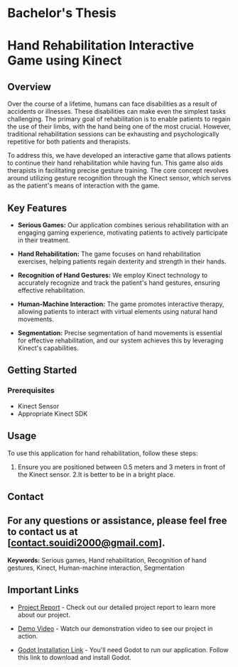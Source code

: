 # Bachelor's Thesis



# Hand Rehabilitation Interactive Game using Kinect

## Overview

Over the course of a lifetime, humans can face disabilities as a result of accidents or illnesses. These disabilities can make even the simplest tasks challenging. The primary goal of rehabilitation is to enable patients to regain the use of their limbs, with the hand being one of the most crucial. However, traditional rehabilitation sessions can be exhausting and psychologically repetitive for both patients and therapists.

To address this, we have developed an interactive game that allows patients to continue their hand rehabilitation while having fun. This game also aids therapists in facilitating precise gesture training. The core concept revolves around utilizing gesture recognition through the Kinect sensor, which serves as the patient's means of interaction with the game.

## Key Features

- **Serious Games:** Our application combines serious rehabilitation with an engaging gaming experience, motivating patients to actively participate in their treatment.

- **Hand Rehabilitation:** The game focuses on hand rehabilitation exercises, helping patients regain dexterity and strength in their hands.

- **Recognition of Hand Gestures:** We employ Kinect technology to accurately recognize and track the patient's hand gestures, ensuring effective rehabilitation.

- **Human-Machine Interaction:** The game promotes interactive therapy, allowing patients to interact with virtual elements using natural hand movements.

- **Segmentation:** Precise segmentation of hand movements is essential for effective rehabilitation, and our system achieves this by leveraging Kinect's capabilities.

## Getting Started

### Prerequisites

- Kinect Sensor
- Appropriate Kinect SDK


## Usage

To use this application for hand rehabilitation, follow these steps:

1. Ensure you are positioned between 0.5 meters and 3 meters in front of the Kinect sensor.
2.It is better to be in a bright place.



## Contact

For any questions or assistance, please feel free to contact us at [contact.souidi2000@gmail.com].
---

**Keywords:** Serious games, Hand rehabilitation, Recognition of hand gestures, Kinect, Human-machine interaction, Segmentation

## Important Links

- [Project Report](https://drive.google.com/drive/folders/1j3fUEUfS6EZ6URfqZsk7y26nqXtXbYLA?usp=sharing) - Check out our detailed project report to learn more about our project.

- [Demo Video](https://drive.google.com/drive/folders/1j3fUEUfS6EZ6URfqZsk7y26nqXtXbYLA?usp=sharing) - Watch our demonstration video to see our project in action.

- [Godot Installation Link](https://drive.google.com/drive/folders/1IJlykjOZv08gzIJ0TO_CX5X8wMmLOEKv?usp=sharing) - You'll need Godot to run our application. Follow this link to download and install Godot.






